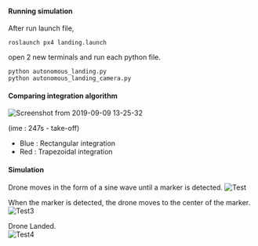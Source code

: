#### Running simulation
After run launch file,

```
roslaunch px4 landing.launch
```
open 2 new terminals and run each python file.
```
python autonomous_landing.py
python autonomous_landing_camera.py

```
#### Comparing integration algorithm 
![Screenshot from 2019-09-09 13-25-32](https://user-images.githubusercontent.com/46476876/64506508-c933d480-d312-11e9-9292-1e02cc244b1c.png)

(ime : 247s - take-off) 
- Blue : Rectangular integration  
- Red : Trapezoidal integration  









#### Simulation

Drone moves in the form of a sine wave until a marker is detected.
![Test](https://user-images.githubusercontent.com/46476876/64112409-48c91d00-cdc2-11e9-9366-cdbef56d4379.gif)



When the marker is detected, the drone moves to the center of the marker.
![Test3](https://user-images.githubusercontent.com/46476876/64112428-567ea280-cdc2-11e9-8d77-6b0a4cfa549c.gif)



Drone Landed.                                                       
![Test4](https://user-images.githubusercontent.com/46476876/64112437-5da5b080-cdc2-11e9-9057-8cb70f57f754.gif)
